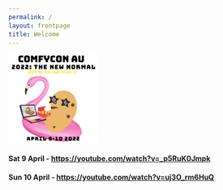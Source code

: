 ```yaml
---
permalink: /
layout: frontpage
title: Welcome
---
```


<div class ="hero">
  <div class="hero-image">
    <img src="./assets/imgs/hero_2022.png" width="35%" height="auto">
    <h4>Sat 9 April - <a href="https://youtube.com/watch?v=_p5RuK0Jmpk">https://youtube.com/watch?v=_p5RuK0Jmpk</a></h4>
    <h4>Sun 10 April - <a href="https://youtube.com/watch?v=uj3O_rm6HuQ">https://youtube.com/watch?v=uj3O_rm6HuQ</a></h4>
    <br>
  </div>
</div>
